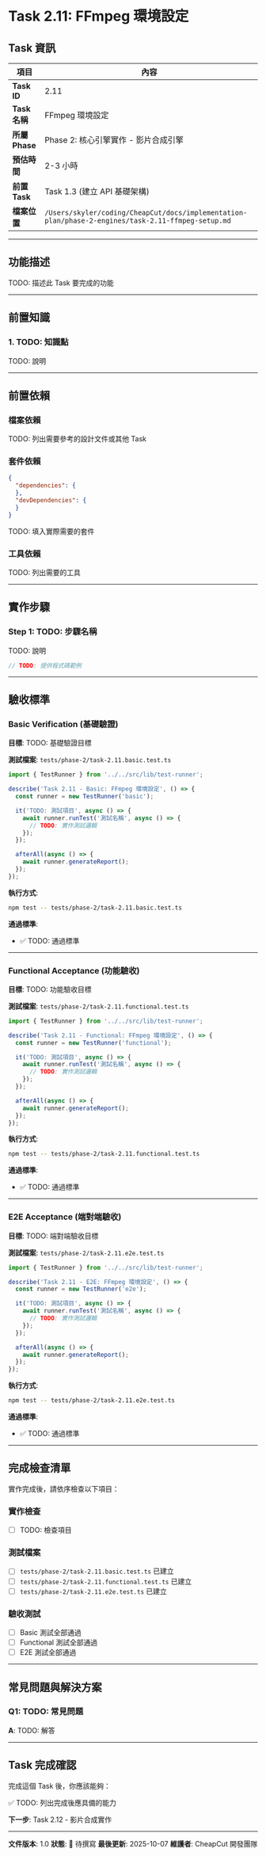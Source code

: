 # Task 2.11: FFmpeg 環境設定

## Task 資訊

| 項目 | 內容 |
|------|------|
| **Task ID** | 2.11 |
| **Task 名稱** | FFmpeg 環境設定 |
| **所屬 Phase** | Phase 2: 核心引擎實作 - 影片合成引擎 |
| **預估時間** | 2-3 小時 |
| **前置 Task** | Task 1.3 (建立 API 基礎架構) |
| **檔案位置** | `/Users/skyler/coding/CheapCut/docs/implementation-plan/phase-2-engines/task-2.11-ffmpeg-setup.md` |

---

## 功能描述

TODO: 描述此 Task 要完成的功能

---

## 前置知識

### 1. TODO: 知識點

TODO: 說明

---

## 前置依賴

### 檔案依賴
TODO: 列出需要參考的設計文件或其他 Task

### 套件依賴
```json
{
  "dependencies": {
  },
  "devDependencies": {
  }
}
```

TODO: 填入實際需要的套件

### 工具依賴
TODO: 列出需要的工具

---

## 實作步驟

### Step 1: TODO: 步驟名稱

TODO: 說明

```typescript
// TODO: 提供程式碼範例
```

---

## 驗收標準

### Basic Verification (基礎驗證)

**目標**: TODO: 基礎驗證目標

**測試檔案**: `tests/phase-2/task-2.11.basic.test.ts`

```typescript
import { TestRunner } from '../../src/lib/test-runner';

describe('Task 2.11 - Basic: FFmpeg 環境設定', () => {
  const runner = new TestRunner('basic');

  it('TODO: 測試項目', async () => {
    await runner.runTest('測試名稱', async () => {
      // TODO: 實作測試邏輯
    });
  });

  afterAll(async () => {
    await runner.generateReport();
  });
});
```

**執行方式**:
```bash
npm test -- tests/phase-2/task-2.11.basic.test.ts
```

**通過標準**:
- ✅ TODO: 通過標準

---

### Functional Acceptance (功能驗收)

**目標**: TODO: 功能驗收目標

**測試檔案**: `tests/phase-2/task-2.11.functional.test.ts`

```typescript
import { TestRunner } from '../../src/lib/test-runner';

describe('Task 2.11 - Functional: FFmpeg 環境設定', () => {
  const runner = new TestRunner('functional');

  it('TODO: 測試項目', async () => {
    await runner.runTest('測試名稱', async () => {
      // TODO: 實作測試邏輯
    });
  });

  afterAll(async () => {
    await runner.generateReport();
  });
});
```

**執行方式**:
```bash
npm test -- tests/phase-2/task-2.11.functional.test.ts
```

**通過標準**:
- ✅ TODO: 通過標準

---

### E2E Acceptance (端對端驗收)

**目標**: TODO: 端對端驗收目標

**測試檔案**: `tests/phase-2/task-2.11.e2e.test.ts`

```typescript
import { TestRunner } from '../../src/lib/test-runner';

describe('Task 2.11 - E2E: FFmpeg 環境設定', () => {
  const runner = new TestRunner('e2e');

  it('TODO: 測試項目', async () => {
    await runner.runTest('測試名稱', async () => {
      // TODO: 實作測試邏輯
    });
  });

  afterAll(async () => {
    await runner.generateReport();
  });
});
```

**執行方式**:
```bash
npm test -- tests/phase-2/task-2.11.e2e.test.ts
```

**通過標準**:
- ✅ TODO: 通過標準

---

## 完成檢查清單

實作完成後，請依序檢查以下項目：

### 實作檢查
- [ ] TODO: 檢查項目

### 測試檔案
- [ ] `tests/phase-2/task-2.11.basic.test.ts` 已建立
- [ ] `tests/phase-2/task-2.11.functional.test.ts` 已建立
- [ ] `tests/phase-2/task-2.11.e2e.test.ts` 已建立

### 驗收測試
- [ ] Basic 測試全部通過
- [ ] Functional 測試全部通過
- [ ] E2E 測試全部通過

---

## 常見問題與解決方案

### Q1: TODO: 常見問題

**A**: TODO: 解答

---

## Task 完成確認

完成這個 Task 後，你應該能夠：

✅ TODO: 列出完成後應具備的能力

**下一步**: Task 2.12 - 影片合成實作

---

**文件版本**: 1.0
**狀態**: 📝 待撰寫
**最後更新**: 2025-10-07
**維護者**: CheapCut 開發團隊
